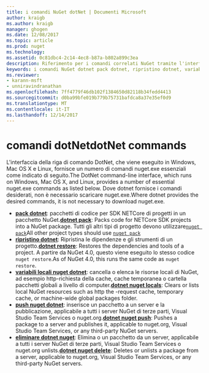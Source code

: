 ```yaml
---
title: i comandi NuGet dotNet | Documenti Microsoft
author: kraigb
ms.author: kraigb
manager: ghogen
ms.date: 12/08/2017
ms.topic: article
ms.prod: nuget
ms.technology: 
ms.assetid: 0c81dbc4-2c14-4ec8-b87a-b802a899c3ea
description: Riferimento per i comandi correlati NuGet tramite l'interfaccia della riga di comando dotnet breve.
keywords: i comandi NuGet dotnet pack dotnet, ripristino dotnet, variabili locali nuget dotnet, dotnet nuget push, dotnet nuget delete
ms.reviewer:
- karann-msft
- unniravindranathan
ms.openlocfilehash: 7ff4779f46db102f1384650d82118b34fedd4413
ms.sourcegitcommit: d0ba99bfe019b779b75731bafdca8a37e35ef0d9
ms.translationtype: MT
ms.contentlocale: it-IT
ms.lasthandoff: 12/14/2017
---
```

# <a name="dotnet-commands"></a><span data-ttu-id="ac382-104">comandi dotNet</span><span class="sxs-lookup"><span data-stu-id="ac382-104">dotNet commands</span></span>

<span data-ttu-id="ac382-105">L'interfaccia della riga di comando DotNet, che viene eseguito in Windows, Mac OS X e Linux, fornisce un numero di comandi nuget.exe essenziali come indicato di seguito.</span><span class="sxs-lookup"><span data-stu-id="ac382-105">The DotNet command-line interface, which runs on Windows, Mac OS X, and Linux, provides a number of essential nuget.exe commands as listed below.</span></span> <span data-ttu-id="ac382-106">Dove dotnet fornisce i comandi desiderati, non è necessario scaricare nuget.exe.</span><span class="sxs-lookup"><span data-stu-id="ac382-106">Where dotnet provides the desired commands, it is not necessary to download nuget.exe.</span></span>

- <span data-ttu-id="ac382-107">[**pack dotnet**](https://docs.microsoft.com/dotnet/core/tools/dotnet-pack?tabs=netcore2x): pacchetti di codice per SDK NETCore di progetti in un pacchetto NuGet.</span><span class="sxs-lookup"><span data-stu-id="ac382-107">[**dotnet pack**](https://docs.microsoft.com/dotnet/core/tools/dotnet-pack?tabs=netcore2x): Packs code for NETCore SDK projects into a NuGet package.</span></span> <span data-ttu-id="ac382-108">Tutti gli altri tipi di progetto devono utilizzare[`nuget pack`](cli-ref-pack.md)</span><span class="sxs-lookup"><span data-stu-id="ac382-108">All other project types should use [`nuget pack`](cli-ref-pack.md)</span></span>
- <span data-ttu-id="ac382-109">[**ripristino dotnet**](https://docs.microsoft.com/dotnet/core/tools/dotnet-restore?tabs=netcore2x): Ripristina le dipendenze e gli strumenti di un progetto.</span><span class="sxs-lookup"><span data-stu-id="ac382-109">[**dotnet restore**](https://docs.microsoft.com/dotnet/core/tools/dotnet-restore?tabs=netcore2x): Restores the dependencies and tools of a project.</span></span> <span data-ttu-id="ac382-110">A partire da NuGet 4.0, questo viene eseguito lo stesso codice `nuget restore`.</span><span class="sxs-lookup"><span data-stu-id="ac382-110">As of NuGet 4.0, this runs the same code as `nuget restore`.</span></span>
- <span data-ttu-id="ac382-111">[**variabili locali nuget dotnet**](https://docs.microsoft.com/dotnet/core/tools/dotnet-nuget-locals): cancella o elenca le risorse locali di NuGet, ad esempio http-richiesta della cache, cache temporanea o cartella pacchetti globali a livello di computer.</span><span class="sxs-lookup"><span data-stu-id="ac382-111">[**dotnet nuget locals**](https://docs.microsoft.com/dotnet/core/tools/dotnet-nuget-locals): Clears or lists local NuGet resources such as http the -request cache, temporary cache, or machine-wide global packages folder.</span></span>
- <span data-ttu-id="ac382-112">[**push nuget dotnet**](https://docs.microsoft.com/dotnet/core/tools/dotnet-nuget-push): inserisce un pacchetto a un server e la pubblicazione, applicabile a tutti i server NuGet di terze parti, Visual Studio Team Services o nuget.org.</span><span class="sxs-lookup"><span data-stu-id="ac382-112">[**dotnet nuget push**](https://docs.microsoft.com/dotnet/core/tools/dotnet-nuget-push): Pushes a package to a server and publishes it, applicable to nuget.org, Visual Studio Team Services, or any third-party NuGet servers.</span></span>
- <span data-ttu-id="ac382-113">[**eliminare dotnet nuget**](https://docs.microsoft.com/dotnet/core/tools/dotnet-nuget-delete): Elimina o un pacchetto da un server, applicabile a tutti i server NuGet di terze parti, Visual Studio Team Services o nuget.org unlists.</span><span class="sxs-lookup"><span data-stu-id="ac382-113">[**dotnet nuget delete**](https://docs.microsoft.com/dotnet/core/tools/dotnet-nuget-delete): Deletes or unlists a package from a  server, applicable to nuget.org, Visual Studio Team Services, or any third-party NuGet servers.</span></span>
